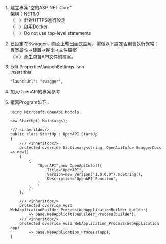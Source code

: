﻿1.  建立專案"空的ASP.NET Core"  
    架構：NET6.0  
    （　）針對HTTPS進行設定  
    （　）啟用Docker  
    （　）Do not use top-level statements

1.  已設定在SwaggerUI頁面上輸出函式註解，需做以下設定否則會執行異常：  
    專案屬性->建置->輸出->文件檔案  
    （Ｖ）產生包含API文件的檔案。
1.  Edit Properties\launchSettings.json  
    insert this
    ```
    "launchUrl": "swagger",
    ```
1.  加入OpenAPI的專案參考
1.  覆寫Program如下：
    ```
    using Microsoft.OpenApi.Models;

    new StartUp().Main(args);

    /// <inheritdoc/>
    public class StartUp : OpenAPI.StartUp
    {
        /// <inheritdoc/>
        protected override Dictionary<string, OpenApiInfo> SwaggerDocs => new()
        {
            {
                "OpenAPI",new OpenApiInfo(){
                    Title="OpenAPI",
                    Version=new Version("1.0.0.0").ToString(),
                    Description="OpenAPI Function",
                }
            },
        };

        /// <inheritdoc/>
        protected override void WebApplicationBuilder_Process(WebApplicationBuilder builder) 
            => base.WebApplicationBuilder_Process(builder);
        /// <inheritdoc/>
        protected override void WebApplication_Process(WebApplication app)
            => base.WebApplication_Process(app);
    }
    ```